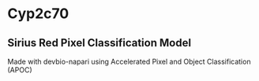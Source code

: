 # Cyp2c70

## Sirius Red Pixel Classification Model
Made with devbio-napari using Accelerated Pixel and Object Classification (APOC)
